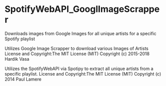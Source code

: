 # SpotifyWebAPI_GooglImageScrapper
Downloads images from Google Images for all unique artists for a specific Spotify playlist

Utilizes Google Image Scrapper to download various Images of Artists
License and Copyright:The MIT License (MIT)
                      Copyright (c) 2015-2018 Hardik Vasa
                      
Utilizes the SpotifyWebAPI via Spotipy to extract all unique artists from a specific playlist.
License and Copyright:The MIT License (MIT)
                      Copyright (c) 2014 Paul Lamere
